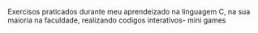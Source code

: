 Exercisos praticados durante meu aprendeizado na linguagem C, na sua maioria na faculdade, realizando codigos interativos- mini games
